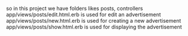 
so in this project we have folders likes posts, controllers
app/views/posts/edit.html.erb is used for edit an advertisement
app/views/posts/new.html.erb is used for creating a new advertisement
app/views/posts/show.html.erb is used for displaying the advertisement
